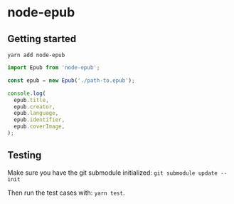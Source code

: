 # node-epub

## Getting started

    yarn add node-epub

```typescript
import Epub from 'node-epub';

const epub = new Epub('./path-to.epub');

console.log(
  epub.title,
  epub.creator,
  epub.language,
  epub.identifier,
  epub.coverImage,
);
```

## Testing

Make sure you have the git submodule initialized: `git submodule update --init`

Then run the test cases with: `yarn test`.
